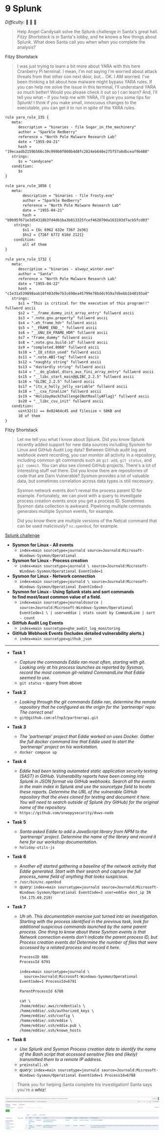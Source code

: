 # 9 Splunk

_Difficulty:_  :evergreen_tree: :evergreen_tree: :evergreen_tree:

> Help Angel Candysalt solve the Splunk challenge in Santa's great hall.
> _Fitzy Shortstack_ is in Santa's lobby, and he knows a few things about
> Splunk. What does Santa call you when when you complete the analysis?

Fitzy Shortstack

> I was just trying to learn a bit more about YARA with this here Cranberry Pi
> terminal. I mean, I'm not saying I'm worried about attack threats from that
> other con next door, but... OK. I AM worried. I've been thinking a bit about
> how malware might bypass YARA rules. If you can help me solve the issue in
> this terminal, I’ll understand YARA so much better! Would you please check it
> out so I can learn? And, I’ll tell you what – if you help me with YARA, I’ll
> give you some tips for Splunk! I think if you make small, innocuous changes to
> the executable, you can get it to run in spite of the YARA rules.

```yara
rule yara_rule_135 {
   meta:
      description = "binaries - file Sugar_in_the_machinery"
      author = "Sparkle Redberry"
      reference = "North Pole Malware Research Lab"
      date = "1955-04-21"
      hash = "19ecaadb2159b566c39c999b0f860b4d8fc2824eb648e275f57a6dbceaf9b488"
   strings:
      $s = "candycane"
   condition:
      $s
}

rule yara_rule_1056 {
   meta:
        description = "binaries - file frosty.exe"
        author = "Sparkle Redberry"
        reference = "North Pole Malware Research Lab"
        date = "1955-04-21"
        hash = "b9b95f671e3d54318b3fd4db1ba3b813325fcef462070da163193d7acb5fcd03"
    strings:
        $s1 = {6c 6962 632e 736f 2e36}
        $hs2 = {726f 6772 616d 2121}
    condition:
        all of them
}

rule yara_rule_1732 {
   meta:
      description = "binaries - alwayz_winter.exe"
      author = "Santa"
      reference = "North Pole Malware Research Lab"
      date = "1955-04-22"
      hash = "c1e31a539898aab18f483d9e7b3c698ea45799e78bddc919a7dbebb1b40193a8"
   strings:
      $s1 = "This is critical for the execution of this program!!" fullword ascii
      $s2 = "__frame_dummy_init_array_entry" fullword ascii
      $s3 = ".note.gnu.property" fullword ascii
      $s4 = ".eh_frame_hdr" fullword ascii
      $s5 = "__FRAME_END__" fullword ascii
      $s6 = "__GNU_EH_FRAME_HDR" fullword ascii
      $s7 = "frame_dummy" fullword ascii
      $s8 = ".note.gnu.build-id" fullword ascii
      $s9 = "completed.8060" fullword ascii
      $s10 = "_IO_stdin_used" fullword ascii
      $s11 = ".note.ABI-tag" fullword ascii
      $s12 = "naughty string" fullword ascii
      $s13 = "dastardly string" fullword ascii
      $s14 = "__do_global_dtors_aux_fini_array_entry" fullword ascii
      $s15 = "__libc_start_main@@LIBC_2.2.5" fullword ascii
      $s16 = "GLIBC_2.2.5" fullword ascii
      $s17 = "its_a_holly_jolly_variable" fullword ascii
      $s18 = "__cxa_finalize" fullword ascii
      $s19 = "HolidayHackChallenge{NotReallyAFlag}" fullword ascii
      $s20 = "__libc_csu_init" fullword ascii
   condition:
      uint32(1) == 0x02464c45 and filesize < 50KB and
      10 of them
}
```

Fitzy Shortstack

> Let me tell you what I know about Splunk. Did you know Splunk recently added
> support for new data sources including Sysmon for Linux and GitHub Audit Log
> data?
> Between GitHub audit log and webhook event recording, you can monitor
> all activity in a repository, including common git commands such as `git add`,
> `git status`, and `git commit`. You can also see cloned GitHub projects.
> There's a lot of interesting stuff out there. Did you know there are
> repositories of code that are Darn Vulnerable? Sysmon provides a lot of
> valuable data, but sometimes correlation across data types is still necessary.
>
> Sysmon network events don't reveal the process parent ID for example.
> Fortunately, we can pivot with a query to investigate process creation events
> once you get a process ID. Sometimes Sysmon data collection is awkward.
> Pipelining multiple commands generates multiple Sysmon events, for example.
>
> Did you know there are multiple versions of the Netcat command that can be
> used maliciously? `nc.openbsd`, for example.

[Splunk challenge](https://hhc22.bossworkshops.io/en-GB/app/SA-hhc/santadocs)

* **Sysmon for Linux - All events**
  * `index=main sourcetype=journald source=Journald:Microsoft-Windows-Sysmon/Operational`
* **Sysmon for Linux - Process creation**
  * `index=main sourcetype=journald \
      source=Journald:Microsoft-Windows-Sysmon/Operational EventCode=1`
* **Sysmon for Linux - Network connection**
  * `index=main sourcetype=journald \
      source=Journald:Microsoft-Windows-Sysmon/Operational EventCode=3`
* **Sysmon for Linux - Using Splunk stats and sort commands \
      to find most/least common value of a field.**
  * `index=main sourcetype=journaldsource
      | source=Journald:Microsoft-Windows-Sysmon/Operational EventCode=1 \
      | user=eddie | stats count by CommandLine | sort - count`
* **GitHub Audit Log Events**
  * `index=main sourcetype=ghe_audit_log_monitoring`
* **GitHub Webhook Events (Includes detailed vulnerability alerts.)**
  * `index=main sourcetype=github_json`

---

* **Task 1**
  * _Capture the commands Eddie ran most often, starting with git.  \
         Looking only at his process launches as reported by Sysmon,  \
         record the most common git-related CommandLine that Eddie seemed to use._
  * `git status` - query from above
* **Task 2**
  * _Looking through the git commands Eddie ran, determine the remote  \
     repository that he configured as the origin for the 'partnerapi' repo. \
     The correct one!_
  * `git@github.com:elfnp3/partnerapi.git`
* **Task 3**
  * _The 'partnerapi' project that Eddie worked on uses Docker. Gather the full
       docker command line that Eddie used to start the 'partnerapi' project on
       his workstation._
  * `docker compose up`
* **Task 4**
  * _Eddie had been testing automated static application security testing
       (SAST) in GitHub. Vulnerability reports have been coming into Splunk in
       JSON format via GitHub webhooks. Search all the events in the main index
       in Splunk and use the sourcetype field to locate these reports. Determine
       the URL of the vulnerable GitHub repository that the elves cloned for
       testing and document it here. You will need to search outside of Splunk
       (try GitHub) for the original name of the repository._
  * `https://github.com/snoopysecurity/dvws-node`
* **Task 5**
  * _Santa asked Eddie to add a JavaScript library from NPM to the 'partnerapi'
      project. Determine the name of the library and record it here for our
      workshop documentation._
  * `holiday-utils-js`
* **Task 6**
  * _Another elf started gathering a baseline of the network activity that Eddie
      generated. Start with their search and capture the full process_name field
      of anything that looks suspicious._
  * `/usr/bin/nc.openbsd`
  * _query:_ `index=main sourcetype=journald
      source=Journald:Microsoft-Windows-Sysmon/Operational EventCode=3
      user=eddie dest_ip IN (54.175.69.219)`
* **Task 7**
  * _Uh oh. This documentation exercise just turned into an investigation.
      Starting with the process identified in the previous task, look for
      additional suspicious commands launched by the same parent process. One
      thing to know about these Sysmon events is that Network connection events
      don't indicate the parent process ID, but Process creation events do!
      Determine the number of files that were accessed by a related process and
      record it here._

      ```text
      ProcessID 686
      ProcessId 6791

      index=main sourcetype=journald \
        source=Journald:Microsoft-Windows-Sysmon/Operational EventCode=1 ProcessId=6791

      ParentProcessId 6788

      cat \
      /home/eddie/.aws/credentials \
      /home/eddie/.ssh/authorized_keys \
      /home/eddie/.ssh/config \
      /home/eddie/.ssh/eddie \
      /home/eddie/.ssh/eddie.pub \
      /home/eddie/.ssh/known_hosts
      ```

* **Task 8**
  * _Use Splunk and Sysmon Process creation data to identify the name of the
      Bash script that accessed sensitive files and (likely) transmitted them to
      a remote IP address._
  * `preinstall.sh`
  * _query:_ `index=main sourcetype=journald
      source=Journald:Microsoft-Windows-Sysmon/Operational EventCode=1
      ProcessId=6788`

>
> Thank you for helping Santa complete his investigation! Santa says you're a **whiz**!
>

![PP](img/parent_process.png)
